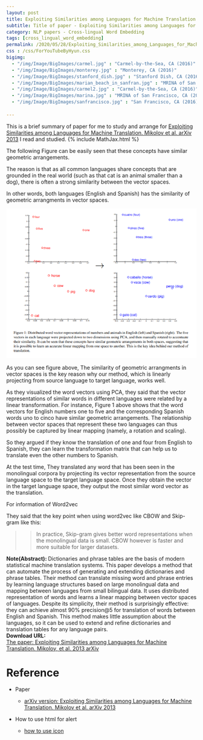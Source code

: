 ```yaml
---
layout: post
title: Exploiting Similarities among Languages for Machine Translation. Mikolov et al. arXiv. 2013.
subtitle: Title of paper - Exploiting Similarities among Languages for Machine Translation. Mikolov et al. arXiv. 2013.
category: NLP papers - Cross-lingual Word Embedding
tags: [cross_lingual_word_embedding]
permalink: /2020/05/28/Exploiting_Similarities_among_Languages_for_Machine_Translation/
css : /css/ForYouTubeByHyun.css
bigimg: 
  - "/img/Image/BigImages/carmel.jpg" : "Carmel-by-the-Sea, CA (2016)"
  - "/img/Image/BigImages/monterey.jpg" : "Monterey, CA (2016)"
  - "/img/Image/BigImages/stanford_dish.jpg" : "Stanford Dish, CA (2016)"
  - "/img/Image/BigImages/marian_beach_in_sanfran.jpg" : "MRINA of San Francisco, CA (2016)"
  - "/img/Image/BigImages/carmel2.jpg" : "Carmel-by-the-Sea, CA (2016)"
  - "/img/Image/BigImages/marina.jpg" : "MRINA of San Francisco, CA (2016)"
  - "/img/Image/BigImages/sanfrancisco.jpg" : "San Francisco, CA (2016)"
  
---
```


This is a brief summary of paper for me to study and arrange for [Exploiting Similarities among Languages for Machine Translation. Mikolov et al. arXiv 2013](https://arxiv.org/abs/1309.4168) I read and studied. 
{% include MathJax.html %}


The following Figure can be easily seen that  these concepts have similar geometric arrangements. 

The reason is that as all common languages share concepts that are grounded in the real world (such as that cat is an animal smaller than a dog), there is often a strong similarity between the vector spaces.

In other words, both languages (English and Spanish) has the similarity of geometric arrangments in vector spaces.

![Mikolov, et al. 2013 arXiv](/img/Image/NaturalLanguageProcessing/NLPLabs/Paper_Investigation/Cross_lingual_embedding/2020-05-28-Exploiting_Similarities_among_Languages_for_Machine_Translation/same_geometric_arrangement.PNG)

As you can see figure above, The similarity of geometric arrangments in vector spaces is the key reason why our method, which is linearly projecting from source language to target language, works well.

As they visualized the word vectors using PCA, they said that the vector representations of similar words in different languages were related by a linear transformation. For instance, Figure 1 above shows that the word vectors for English numbers one to five and the corresponding Spanish words uno to cinco have similar geometric arrangements. The relationship between vector spaces that represent these two languages can thus possibly be captured by linear mapping (namely, a rotation and scaling). 

So they argued if they know the translation of one and four from English to Spanish, they can learn the transformation matrix that can help us to translate even the other numbers to Spanish.

At the test time, They translated any word that has been seen in the monolingual corpora by projecting its vector representation from the source language space to the target language space. Once they obtain the vector in the target language space, they output the most similar word vector as the translation.

For information of Word2vec

They said that the key point when using word2vec like CBOW and Skip-gram like this:

>> In practice, Skip-gram gives better word representations when the monolingual data is small. CBOW however is faster and more suitable for larger datasets.


<div class="alert alert-info" role="alert"><i class="fa fa-info-circle"></i> <b>Note(Abstract): </b>
Dictionaries and phrase tables are the basis of modern statistical machine translation systems. This paper develops a method that can automate the process of generating and extending dictionaries and phrase tables. Their method can translate missing word and phrase entries by learning language structures based on large monolingual data and mapping between languages from small bilingual data. It uses distributed representation of words and learns a linear mapping between vector spaces of languages. Despite its simplicity, their method is surprisingly effective: they can achieve almost 90% precision@5 for translation of words between English and Spanish. This method makes little assumption about the languages, so it can be used to extend and refine dictionaries and translation tables for any language pairs.
</div>
    
<div class="alert alert-success" role="alert"><i class="fa fa-paperclip fa-lg"></i> <b>Download URL: </b><br>
  <a href="https://arxiv.org/abs/1309.4168">The paper: Exploiting Similarities among Languages for Machine Translation. Mikolov, et al. 2013 arXiv</a>
</div>

# Reference 

- Paper 
   - [arXiv version: Exploiting Similarities among Languages for Machine Translation. Mikolov et al. arXiv 2013](https://arxiv.org/abs/1309.4168)
  
  
- How to use html for alert
  - [how to use icon](http://idratherbewriting.com/documentation-theme-jekyll/mydoc_icons.html)
    




























